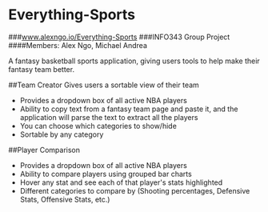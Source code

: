 Everything-Sports
=================

###www.alexngo.io/Everything-Sports
###INFO343 Group Project
####Members: Alex Ngo, Michael Andrea

A fantasy basketball sports application, giving users tools to help make their fantasy team better.

##Team Creator
Gives users a sortable view of their team 
- Provides a dropdown box of all active NBA players
- Ability to copy text from a fantasy team page and paste it, and the application will parse the text to extract all the players
- You can choose which categories to show/hide
- Sortable by any category

##Player Comparison
- Provides a dropdown box of all active NBA players
- Ability to compare players using grouped bar charts
- Hover any stat and see each of that player's stats highlighted
- Different categories to compare by (Shooting percentages, Defensive Stats, Offensive Stats, etc.)

